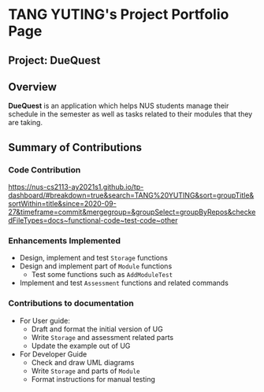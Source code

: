 # TANG YUTING's Project Portfolio Page

## Project: DueQuest

## Overview
**DueQuest** is an application which helps NUS students manage their schedule in the semester
as well as tasks related to their modules that they are taking.

## Summary of Contributions

### Code Contribution
https://nus-cs2113-ay2021s1.github.io/tp-dashboard/#breakdown=true&search=TANG%20YUTING&sort=groupTitle&sortWithin=title&since=2020-09-27&timeframe=commit&mergegroup=&groupSelect=groupByRepos&checkedFileTypes=docs~functional-code~test-code~other

### Enhancements Implemented

+ Design, implement and test  `Storage` functions
+ Design and implement part of  `Module` functions
  + Test some functions such as `AddModuleTest`
+ Implement and test `Assessment` functions and related commands

### Contributions to documentation
- For User guide:
    - Draft and format the initial version of UG
    -  Write `Storage` and assessment related parts 
    -  Update the example out of UG 
- For Developer Guide
    - Check and draw UML diagrams 
    - Write `Storage` and parts of `Module` 
    - Format instructions for manual testing 
